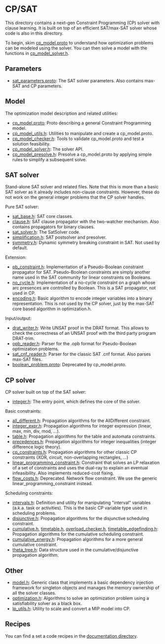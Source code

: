 # CP/SAT

This directory contains a next-gen Constraint Programming (CP) solver with
clause learning. It is built on top of an efficient SAT/max-SAT solver whose
code is also in this directory.

To begin, skim
[cp_model.proto](http://google3/ortools/sat/cp_model.proto) to
understand how optimization problems can be modeled using the solver. You can
then solve a model with the functions in
[cp_model_solver.h](http://google3/ortools/sat/cp_model_solver.h).


## Parameters

*   [sat_parameters.proto](http://google3/ortools/sat/sat_parameters.proto):
    The SAT solver parameters. Also contains max-SAT and CP parameters.

## Model

The optimization model description and related utilities:

*   [cp_model.proto](http://google3/ortools/sat/cp_model.proto):
    Proto describing a general Constraint Programming model.
*   [cp_model_utils.h](http://google3/ortools/sat/cp_model_utils.h):
    Utilities to manipulate and create a cp_model.proto.
*   [cp_model_checker.h](http://google3/ortools/sat/cp_model_checker.h):
    Tools to validate cp_model.proto and test a solution feasibility.
*   [cp_model_solver.h](http://google3/ortools/sat/cp_model_solver.h):
    The solver API.
*   [cp_model_presolve.h](http://google3/ortools/sat/cp_model_presolve.h):
    Presolve a cp_model.proto by applying simple rules to simplify a subsequent
    solve.

## SAT solver

Stand-alone SAT solver and related files. Note that this is more than a basic
SAT solver as it already includes non-clause constraints. However, these do not
work on the general integer problems that the CP solver handles.

Pure SAT solver:

*   [sat_base.h](http://google3/ortools/sat/sat_base.h): SAT
    core classes.
*   [clause.h](http://google3/ortools/sat/clause.h): SAT clause
    propagator with the two-watcher mechanism. Also contains propagators for
    binary clauses.
*   [sat_solver.h](http://google3/ortools/sat/sat_solver.h):
    The SatSolver code.
*   [simplification.h](http://google3/ortools/sat/simplification.h):
    SAT postsolver and presolver.
*   [symmetry.h](http://google3/ortools/sat/symmetry.h):
    Dynamic symmetry breaking constraint in SAT. Not used by default.

Extension:

*   [pb_constraint.h](http://google3/ortools/sat/pb_constraint.h):
    Implementation of a Pseudo-Boolean constraint propagator for SAT.
    Pseudo-Boolean constraints are simply another name used in the SAT community
    for linear constraints on Booleans.
*   [no_cycle.h](http://google3/ortools/sat/no_cycle.h):
    Implementation of a no-cycle constraint on a graph whose arc presences are
    controlled by Boolean. This is a SAT propagator, not used in CP.
*   [encoding.h](http://google3/ortools/sat/encoding.h): Basic
    algorithm to encode integer variables into a binary representation. This is
    not used by the CP solver, just by the max-SAT core based algorithm in
    optimization.h.

Input/output:

*   [drat_writer.h](http://google3/ortools/sat/drat_writer.h):
    Write UNSAT proof in the DRAT format. This allows to check the correctness
    of an UNSAT proof with the third party program DRAT-trim.
*   [opb_reader.h](http://google3/ortools/sat/opb_reader.h):
    Parser for the .opb format for Pseudo-Boolean optimization problems.
*   [sat_cnf_reader.h](http://google3/ortools/sat/sat_cnf_reader.h):
    Parser for the classic SAT .cnf format. Also parses max-SAT files.
*   [boolean_problem.proto](http://google3/ortools/sat/boolean_problem.proto):
    Deprecated by cp_model.proto.

## CP solver

CP solver built on top of the SAT solver:

*   [integer.h](http://google3/ortools/sat/integer.h): The
    entry point, which defines the core of the solver.

Basic constraints:

*   [all_different.h](http://google3/ortools/sat/all_different.h):
    Propagation algorithms for the AllDifferent constraint.
*   [integer_expr.h](http://google3/ortools/sat/integer_expr.h):
    Propagation algorithms for integer expression (linear, max, min, div, mod,
    ...).
*   [table.h](http://google3/ortools/sat/table.h): Propagation
    algorithms for the table and automata constraints.
*   [precedences.h](http://google3/ortools/sat/precedences.h):
    Propagation algorithms for integer inequalities (integer difference logic
    theory).
*   [cp_constraints.h](http://google3/ortools/sat/cp_constraints.h):
    Propagation algorithms for other classic CP constraints (XOR, circuit,
    non-overlapping rectangles, ...)
*   [linear_programming_constraint.h](http://google3/ortools/sat/linear_programming_constraint.h):
    Constraint that solves an LP relaxation of a set of constraints and uses the
    dual-ray to explain an eventual infeasibility. Also implements reduced-cost
    fixing.
*   [flow_costs.h](http://google3/ortools/sat/flow_costs.h):
    Deprecated. Network flow constraint. We use the generic
    linear_programming_constraint instead.

Scheduling constraints:

*   [intervals.h](http://google3/ortools/sat/intervals.h):
    Definition and utility for manipulating "interval" variables (a.k.a. task or
    activities). This is the basic CP variable type used in scheduling problems.
*   [disjunctive.h](http://google3/ortools/sat/disjunctive.h):
    Propagation algorithms for the disjunctive scheduling constraint.
*   [cumulative.h](http://google3/ortools/sat/cumulative.h),
    [timetable.h](http://google3/ortools/sat/timetable.h),
    [overload_checker.h](http://google3/ortools/sat/overload_checker.h),
    [timetable_edgefinding.h](http://google3/ortools/sat/timetable_edgefinding.h):
    Propagation algorithms for the cumulative scheduling constraint.
*   [cumulative_energy.h](http://google3/ortools/sat/cumulative_energy.h):
    Propagation algorithms for a more general cumulative constraint.
*   [theta_tree.h](http://google3/ortools/sat/theta_tree.h):
    Data structure used in the cumulative/disjunctive propagation algorithm.

## Other

*   [model.h](http://google3/ortools/sat/model.h): Generic
    class that implements a basic dependency injection framework for singleton
    objects and manages the memory ownership of all the solver classes.
*   [optimization.h](http://google3/ortools/sat/optimization.h):
    Algorithms to solve an optimization problem using a satisfiability solver as
    a black box.
*   [lp_utils.h](http://google3/ortools/sat/lp_utils.h):
    Utility to scale and convert a MIP model into CP.
    
## Recipes

You can find a set a code recipes in the
[documentation directory](doc/index.md).
